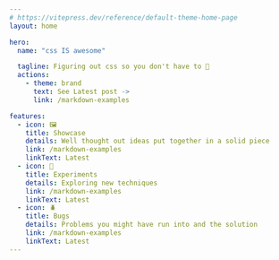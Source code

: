 ```yaml
---
# https://vitepress.dev/reference/default-theme-home-page
layout: home

hero:
  name: "css IS awesome"

  tagline: Figuring out css so you don't have to 🧠
  actions:
    - theme: brand
      text: See Latest post ->
      link: /markdown-examples

features:
  - icon: 🖼️
    title: Showcase
    details: Well thought out ideas put together in a solid piece
    link: /markdown-examples
    linkText: Latest
  - icon: 🧪
    title: Experiments
    details: Exploring new techniques
    link: /markdown-examples
    linkText: Latest
  - icon: 🪲
    title: Bugs
    details: Problems you might have run into and the solution
    link: /markdown-examples
    linkText: Latest
---
```

